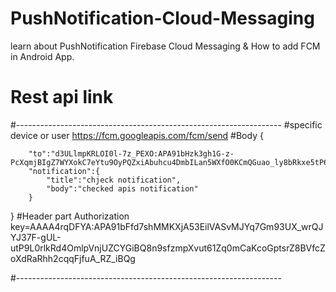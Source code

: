 # PushNotification-Cloud-Messaging
 learn about PushNotification Firebase Cloud Messaging &amp; How to add FCM in Android App.


# Rest api link
#------------------------------------------------------------------
#specific device or user
https://fcm.googleapis.com/fcm/send
#Body
{
    
        "to":"d3ULlmpKRLOI0l-7z_PEXO:APA91bHzk3gh1G-z-PcXqmjBIgZ7WYXokC7eYtu9OyPQZxiAbuhcu4DmbILan5WXfO0KCmQGuao_ly8bRkxe5tP6Jh49Yaw3Hvy6bI9ZHf4Jqzm2HooiiemxGWvlUojQZGEmzkMnLFHf",
        "notification":{
            "title":"chjeck notification",
            "body":"checked apis notification"
        }
       
    
}
#Header part
Authorization key=AAAA4rqDFYA:APA91bFfd7shMMKXjA53EilVASvMJYq7Gm93UX_wrQJYJ37F-gUL-utP9L0rlkRd4OmlpVnjUZCYGiBQ8n9sfzmpXvut61Zq0mCaKcoGptsrZ8BVfcZoXdRaRhh2cqqFjfuA_RZ_iBQg

#------------------------------------------------------------------
